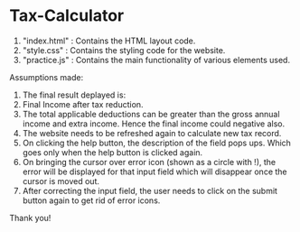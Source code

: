 # Tax-Calculator
1. "index.html" : Contains the HTML layout code.
2. "style.css" : Contains the styling code for the website.
3. "practice.js" : Contains the main functionality of various elements used.

Assumptions made:
1. The final result deplayed is:
2. Final Income after tax reduction.
3. The total applicable deductions can be greater than the gross annual income and extra income. Hence the final income could negative also.
4. The website needs to be refreshed again to calculate new tax record.
5. On clicking the help button, the description of the field pops ups. Which goes only when the help button is clicked again.
6. On bringing the cursor over error icon (shown as a circle with !), the error will be displayed for that input field which will disappear once the cursor is moved out.
7. After correcting the input field, the user needs to click on the submit button again to get rid of error icons.

Thank you!
